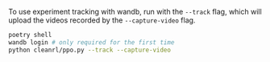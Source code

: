 

To use experiment tracking with wandb, run with the `--track` flag, which will
upload the videos recorded by the `--capture-video` flag.
```bash
poetry shell
wandb login # only required for the first time
python cleanrl/ppo.py --track --capture-video
```


<script id="asciicast-443626" src="https://asciinema.org/a/443626.js" async></script>
